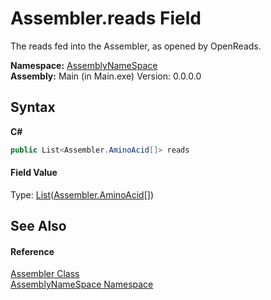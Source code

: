 # Assembler.reads Field
 

The reads fed into the Assembler, as opened by OpenReads.

**Namespace:**&nbsp;<a href="6bcc80ef-5cfd-db5f-1eb2-7297d1c16397">AssemblyNameSpace</a><br />**Assembly:**&nbsp;Main (in Main.exe) Version: 0.0.0.0

## Syntax

**C#**<br />
``` C#
public List<Assembler.AminoAcid[]> reads
```


#### Field Value
Type: <a href="http://msdn2.microsoft.com/en-us/library/6sh2ey19" target="_blank">List</a>(<a href="6c08d832-b4a6-5a74-e503-fb03127f8c59">Assembler.AminoAcid</a>[])

## See Also


#### Reference
<a href="ff4e346f-08ba-ff2f-52cf-831920161b16">Assembler Class</a><br /><a href="6bcc80ef-5cfd-db5f-1eb2-7297d1c16397">AssemblyNameSpace Namespace</a><br />